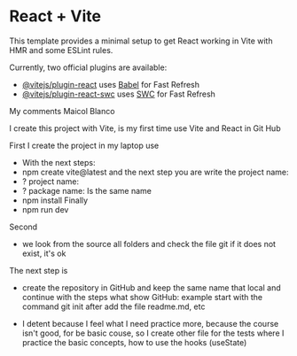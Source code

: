 # React + Vite

This template provides a minimal setup to get React working in Vite with HMR and some ESLint rules.

Currently, two official plugins are available:

- [@vitejs/plugin-react](https://github.com/vitejs/vite-plugin-react/blob/main/packages/plugin-react/README.md) uses [Babel](https://babeljs.io/) for Fast Refresh
- [@vitejs/plugin-react-swc](https://github.com/vitejs/vite-plugin-react-swc) uses [SWC](https://swc.rs/) for Fast Refresh


My comments
Maicol Blanco

I create this project with Vite, is my first time use Vite and React in Git Hub

First I create the project in my laptop use
- With the next steps:
- npm create vite@latest
and the next step you are write the project name:
- ? project name:
- ? package name:
Is the same name
- npm install
Finally 
- npm run dev

Second
- we look from the source all folders and check the file git
  if it does not exist, it's ok

The next step is 
- create the repository in GitHub and keep the same name that local 
  and continue with the steps what show GitHub: example start with 
  the command git init after add the file readme.md, etc

- I detent because I feel what I need practice more, because the course isn't   good, for be basic couse, so I create other file for the tests where I practice the basic concepts, how to use the hooks (useState)
